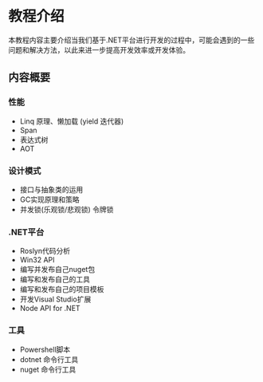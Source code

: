 # 教程介绍

本教程内容主要介绍当我们基于.NET平台进行开发的过程中，可能会遇到的一些问题和解决方法，以此来进一步提高开发效率或开发体验。

## 内容概要

### 性能

- Linq 原理、懒加载 (yield 迭代器)
- Span
- 表达式树
- AOT

### 设计模式

- 接口与抽象类的运用
- GC实现原理和策略
- 并发锁(乐观锁/悲观锁) 令牌锁

### .NET平台

- Roslyn代码分析
- Win32 API
- 编写并发布自己nuget包
- 编写和发布自己的工具
- 编写和发布自己的项目模板
- 开发Visual Studio扩展
- Node API for .NET

### 工具

- Powershell脚本
- dotnet 命令行工具
- nuget 命令行工具
